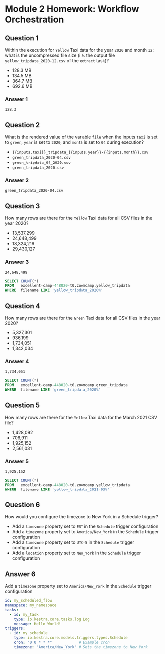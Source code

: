 # Module 2 Homework: Workflow Orchestration

## Question 1
Within the execution for `Yellow` Taxi data for the year `2020` and month `12`: what is the uncompressed file size (i.e. the output file `yellow_tripdata_2020-12.csv` of the `extract` task)?

- 128.3 MB
- 134.5 MB
- 364.7 MB
- 692.6 MB

### Answer 1
`128.3`

## Question 2
What is the rendered value of the variable `file` when the inputs `taxi` is set to `green`, `year` is set to `2020`, and `month` is set to `04` during execution?

- `{{inputs.taxi}}_tripdata_{{inputs.year}}-{{inputs.month}}.csv` 
- `green_tripdata_2020-04.csv`
- `green_tripdata_04_2020.csv`
- `green_tripdata_2020.csv`

### Answer 2
`green_tripdata_2020-04.csv`

## Question 3
How many rows are there for the `Yellow` Taxi data for all CSV files in the year 2020?

- 13,537.299
- 24,648,499
- 18,324,219
- 29,430,127

### Answer 3
`24,648,499`

```sql
SELECT COUNT(*) 
FROM   excellent-camp-448020-t0.zoomcamp.yellow_tripdata 
WHERE  filename LIKE 'yellow_tripdata_2020%'
```

## Question 4
How many rows are there for the `Green` Taxi data for all CSV files in the year 2020?

- 5,327,301
- 936,199
- 1,734,051
- 1,342,034

### Answer 4
`1,734,051`

```sql
SELECT COUNT(*) 
FROM   excellent-camp-448020-t0.zoomcamp.green_tripdata
WHERE  filename LIKE 'green_tripdata_2020%'
```

## Question 5
How many rows are there for the `Yellow` Taxi data for the March 2021 CSV file?

- 1,428,092
- 706,911
- 1,925,152
- 2,561,031

### Answer 5
`1,925,152`

```sql
SELECT COUNT(*) 
FROM   excellent-camp-448020-t0.zoomcamp.yellow_tripdata 
WHERE  filename LIKE 'yellow_tripdata_2021-03%'
```

## Question 6
How would you configure the timezone to New York in a Schedule trigger?

- Add a `timezone` property set to `EST` in the `Schedule` trigger configuration  
- Add a `timezone` property set to `America/New_York` in the `Schedule` trigger configuration
- Add a `timezone` property set to `UTC-5` in the `Schedule` trigger configuration
- Add a `location` property set to `New_York` in the `Schedule` trigger configuration

## Answer 6
Add a `timezone` property set to `America/New_York` in the `Schedule` trigger configuration

```yaml
id: my_scheduled_flow
namespace: my_namespace
tasks:
  - id: my_task
    type: io.kestra.core.tasks.log.Log
    message: Hello World!
triggers:
  - id: my_schedule
    type: io.kestra.core.models.triggers.types.Schedule
    cron: "0 0 * * *"            # Example cron
    timezone: "America/New_York" # Sets the timezone to New York
```
